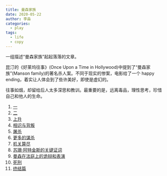 ```yaml
---
title: 曼森家族
date: 2020-05-22
author: 李淼
categories:
  - play
tags:
  - life
  - copy
---
```


一组描述“曼森家族”起起落落的文章。

<!-- more -->

昆汀的《好莱坞往事》(Once Upon a Time in Hollywood)中提到了“曼森家族”(Manson family)的著名杀人案。不同于现实的惨案，电影给了一个 happy ending，着实让人体会到了些许美好，即使是虚幻的。

往事如烟，却留给后人太多深思和教训。最重要的是，远离毒品，理性思考，珍惜自己和他人的生命。

1. [一](https://zhuanlan.zhihu.com/p/80241195)
2. [二](https://zhuanlan.zhihu.com/p/81383371)
3. [上升](https://zhuanlan.zhihu.com/p/81676068)
4. [相识与背叛](https://zhuanlan.zhihu.com/p/81939655)
5. [屠杀](https://zhuanlan.zhihu.com/p/83495111)
6. [更多的谋杀](https://zhuanlan.zhihu.com/p/84087918)
7. [机关算尽](https://zhuanlan.zhihu.com/p/84522579)
8. [苏珊·阿特金斯的关键证词](https://mp.weixin.qq.com/s?__biz=MjM5NDgyODUwNQ==&mid=2651520372&idx=1&sn=e6c43cae73ef98d436a70f6f30bf8146&chksm=bd7f84c28a080dd436b17163c3ee1178c52237f8e86bfc7ad8a55fb9a22fb788b34d7bf12a9e)
9. [曼森在法庭上的诡辩和表演](https://mp.weixin.qq.com/s?__biz=MjM5NDgyODUwNQ==&mid=2651520380&idx=1&sn=87fd2bc2eff399d85f8e1323013d950d&chksm=bd7f84ca8a080ddc9e5449c8eb0d981522f9887ca3dc4e1a6cba21fc50ecf6a01de9ee671afe)
10. [死刑](https://mp.weixin.qq.com/s?__biz=MjM5NDgyODUwNQ==&mid=2651520414&idx=2&sn=adb8b9c93ca9b8428c45f4b64c073401&chksm=bd7f84288a080d3e88b6571e52063004742044637a312e321efef61fc88bf7eae4467588264f)
11. [终结篇](https://mp.weixin.qq.com/s?__biz=MjM5NDgyODUwNQ==&mid=2651520423&idx=1&sn=4d1e066c69671932f3bf4578c91c2446&chksm=bd7f84118a080d07c2c4cd73b37a6f2d9e0ad9fccfa2554be9c18d7f8fe23b6c00d5ff984356&scene=21)
